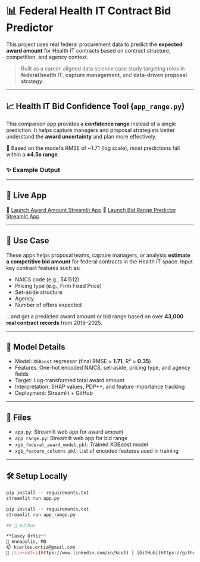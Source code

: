 # 📊 Federal Health IT Contract Bid Predictor

This project uses real federal procurement data to predict the **expected award amount** for Health IT contracts based on contract structure, competition, and agency context.

> Built as a career-aligned data science case study targeting roles in **federal health IT**, **capture management**, and **data-driven proposal strategy**.

---

## 📈 Health IT Bid Confidence Tool (`app_range.py`)

This companion app provides a **confidence range** instead of a single prediction. It helps capture managers and proposal strategists better understand the **award uncertainty** and plan more effectively.

🧠 Based on the model’s RMSE of ~1.71 (log scale), most predictions fall within a **±4.5x range**.

### ✨ Example Output

---

## 🚀 Live App

🔗 [Launch Award Amount Streamlit App]([https://your-app-link.streamlit.app](https://ay7jcdeztbpknhyxxbn5h3.streamlit.app))  
🔗 [Launch Bid Range Predictor Streamlit App]([https://your-app-link.streamlit.app](https://ay7jcdeztbpknhyxxbn5h3.streamlit.app))  

---

## 🎯 Use Case

These apps helps proposal teams, capture managers, or analysts **estimate a competitive bid amount** for federal contracts in the Health IT space. Input key contract features such as:

- NAICS code (e.g., 541512)
- Pricing type (e.g., Firm Fixed Price)
- Set-aside structure
- Agency
- Number of offers expected

…and get a predicted award amount or bid range based on over **43,000 real contract records** from 2018–2025.

---

## 🧠 Model Details

- Model: `XGBoost` regressor (final RMSE ≈ **1.71**, R² ≈ **0.35**)
- Features: One-hot encoded NAICS, set-aside, pricing type, and agency fields
- Target: Log-transformed total award amount
- Interpretation: SHAP values, PDP++, and feature importance tracking
- Deployment: Streamlit + GitHub

---

## 📁 Files

- `app.py`: Streamlit web app for award amount
- `app_range.py`: Streamlit web app for bid range
- `xgb_federal_award_model.pkl`: Trained XGBoost model
- `xgb_feature_columns.pkl`: List of encoded features used in training

---

## 🛠️ Setup Locally

```bash
pip install -r requirements.txt
streamlit run app.py

pip install -r requirements.txt
streamlit run app_range.py

## 👤 Author

**Casey Ortiz**  
📍 Annapolis, MD  
📫 kcarlos.ortiz@gmail.com  
🔗 [LinkedIn](https://www.linkedin.com/in/kco1) | [GitHub](https://github.com/caseio)
